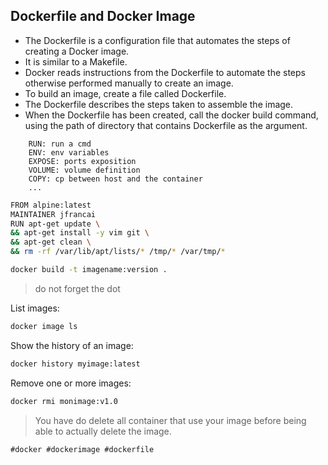 ## Dockerfile and Docker Image

* The Dockerfile is a configuration file that automates the steps of creating a Docker image.
* It is similar to a Makefile.
* Docker reads instructions from the Dockerfile to automate the steps otherwise performed manually to create an image.
* To build an image, create a file called Dockerfile.
* The Dockerfile describes the steps taken to assemble the image.
* When the Dockerfile  has  been created, call the docker build command, using the path of directory that contains Dockerfile as the argument.


```
	RUN: run a cmd
	ENV: env variables
	EXPOSE: ports exposition
	VOLUME: volume definition
	COPY: cp between host and the container
	...
```

```bash
FROM alpine:latest
MAINTAINER jfrancai
RUN apt-get update \
&& apt-get install -y vim git \
&& apt-get clean \
&& rm -rf /var/lib/apt/lists/* /tmp/* /var/tmp/*
```

```bash
docker build -t imagename:version .
```

> do not forget the dot

List images:
```bash
docker image ls
```

Show the history of an image:
```bash
docker history myimage:latest
```

Remove one or more images:
```bash
docker rmi monimage:v1.0
```

> You have do delete all container that use your image before being able to actually delete the image.

    #docker #dockerimage #dockerfile
